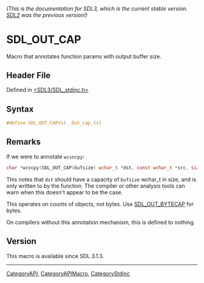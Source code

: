 ###### (This is the documentation for SDL3, which is the current stable version. [SDL2](https://wiki.libsdl.org/SDL2/) was the previous version!)
# SDL_OUT_CAP

Macro that annotates function params with output buffer size.

## Header File

Defined in [<SDL3/SDL_stdinc.h>](https://github.com/libsdl-org/SDL/blob/main/include/SDL3/SDL_stdinc.h)

## Syntax

```c
#define SDL_OUT_CAP(x) _Out_cap_(x)
```

## Remarks

If we were to annotate `wcsncpy`:

```c
char *wcscpy(SDL_OUT_CAP(bufsize) wchar_t *dst, const wchar_t *src, size_t bufsize);
```

This notes that `dst` should have a capacity of `bufsize` wchar_t in size,
and is only written to by the function. The compiler or other analysis
tools can warn when this doesn't appear to be the case.

This operates on counts of objects, not bytes. Use
[SDL_OUT_BYTECAP](SDL_OUT_BYTECAP) for bytes.

On compilers without this annotation mechanism, this is defined to nothing.

## Version

This macro is available since SDL 3.1.3.

----
[CategoryAPI](CategoryAPI), [CategoryAPIMacro](CategoryAPIMacro), [CategoryStdinc](CategoryStdinc)

